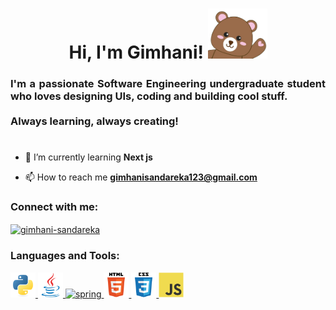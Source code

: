 <h1 align="center">Hi, I'm Gimhani! <img src="helloo.png" height="80"/></h1>
<h3 align="justify">I'm a passionate Software Engineering undergraduate student who loves designing UIs, coding and building cool stuff.<br><br>
  Always learning, always creating!
</h3>
<h1></h1>

- 🌱 I’m currently learning **Next js**

- 📫 How to reach me **gimhanisandareka123@gmail.com**

<h3 align="left">Connect with me:</h3>
<p align="left">
<a href="https://linkedin.com/in/gimhani-sandareka" target="blank"><img align="center"
src="https://raw.githubusercontent.com/rahuldkjain/github-profile-readme-generator/master/src/images/icons/Social/linked-in-alt.svg" 
alt="gimhani-sandareka" height="30" width="40" /></a>
</p>

<h3 align="left">Languages and Tools:</h3>
<p align="left"> 
  <a href="https://www.python.org" target="_blank" rel="noreferrer"> 
    <img src="https://raw.githubusercontent.com/devicons/devicon/master/icons/python/python-original.svg" 
      alt="python" width="40" height="40"/> </a>
  <a href="https://www.java.com" target="_blank" rel="noreferrer">
    <img src="https://raw.githubusercontent.com/devicons/devicon/master/icons/java/java-original.svg" 
      alt="java" width="40" height="40"/> </a>
  <a href="https://spring.io/" target="_blank" rel="noreferrer"> 
      <img src="https://www.vectorlogo.zone/logos/springio/springio-icon.svg" alt="spring" 
        width="40" height="40"/> </a>  
  <a href="https://www.w3.org/html/" target="_blank" rel="noreferrer"> 
    <img src="https://raw.githubusercontent.com/devicons/devicon/master/icons/html5/html5-original-wordmark.svg" 
      alt="html5" width="40" height="40"/> </a>   
  <a href="https://www.w3schools.com/css/" target="_blank" rel="noreferrer"> 
    <img src="https://raw.githubusercontent.com/devicons/devicon/master/icons/css3/css3-original-wordmark.svg"
      alt="css3" width="40" height="40"/> </a> 
  <a href="https://developer.mozilla.org/en-US/docs/Web/JavaScript" target="_blank" rel="noreferrer"> 
    <img src="https://raw.githubusercontent.com/devicons/devicon/master/icons/javascript/javascript-original.svg" 
      alt="javascript" width="40" height="40"/> </a> 
  
   </p>
